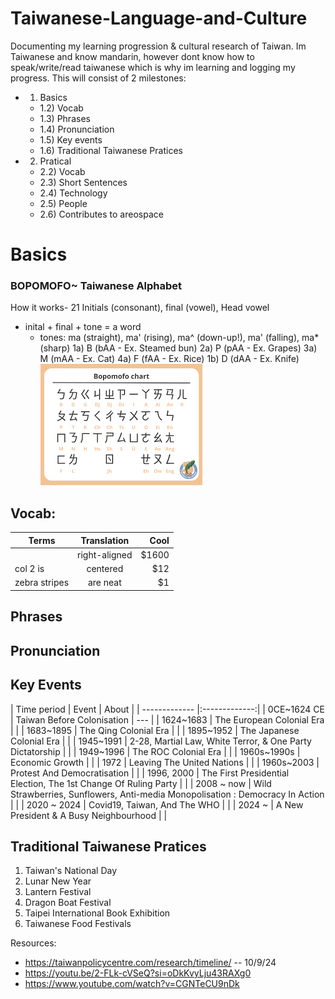 # Taiwanese-Language-and-Culture
Documenting my learning progression & cultural research of Taiwan. Im Taiwanese and know mandarin, however dont know how to speak/write/read taiwanese which is why im learning and logging my progress. This will consist of 2 milestones:
- 1) Basics
   - 1.2) Vocab
   - 1.3) Phrases
   - 1.4) Pronunciation
   - 1.5) Key events
   - 1.6) Traditional Taiwanese Pratices
- 2) Pratical
   - 2.2) Vocab
   - 2.3) Short Sentences
   - 2.4) Technology
   - 2.5) People
   - 2.6) Contributes to areospace 


# Basics
### BOPOMOFO~ Taiwanese Alphabet
How it works- 21 Initials (consonant), final (vowel), Head vowel
- inital + final + tone = a word
     - tones: ma (straight), ma' (rising), ma^ (down-up!), ma' (falling), ma*(sharp)
1a) B (bAA - Ex. Steamed bun)
2a) P (pAA - Ex. Grapes)
3a) M (mAA - Ex. Cat)
4a) F (fAA - Ex. Rice)
1b) D (dAA - Ex. Knife)
![My Image](https://github.com/MakaylaLundry/Taiwanese-Language-and-Culture/blob/main/download.png?raw=true)


## Vocab:
| Terms       | Translation          | Cool  |
| ------------- |:-------------:| -----:|
|           | right-aligned | $1600 |
| col 2 is      | centered      |   $12 |
| zebra stripes | are neat      |    $1 |

## Phrases
## Pronunciation
## Key Events
| Time period       | Event          | About    |
| ------------- |:-------------:| 
|  0CE~1624 CE | Taiwan Before Colonisation         | --- | 
| 1624~1683 | The European Colonial Era      |   |
| 1683~1895 | The Qing Colonial Era     |    |
| 1895~1952 | The Japanese Colonial Era     |    |
| 1945~1991 | 2-28, Martial Law, White Terror, & One Party Dictatorship    |    |
| 1949~1996 | The ROC Colonial Era     |    |
| 1960s~1990s | Economic Growth    |    |
| 1972 | Leaving The United Nations    |    |
| 1960s~2003 | Protest And Democratisation    |    |
| 1996, 2000 | The First Presidential Election, The 1st Change Of Ruling Party    |    |
| 2008 ~ now | Wild Strawberries, Sunflowers, Anti-media Monopolisation : Democracy In Action    |    |
| 2020 ~ 2024 | Covid19, Taiwan, And The WHO   |    |
| 2024 ~ | A New President & A Busy Neighbourhood    |    |

## Traditional Taiwanese Pratices
1) Taiwan's National Day
2) Lunar New Year
3) Lantern Festival
4) Dragon Boat Festival
5) Taipei International Book Exhibition
6) Taiwanese Food Festivals
   
Resources:
- https://taiwanpolicycentre.com/research/timeline/ -- 10/9/24
- https://youtu.be/2-FLk-cVSeQ?si=oDkKvyLju43RAXg0
- https://www.youtube.com/watch?v=CGNTeCU9nDk
